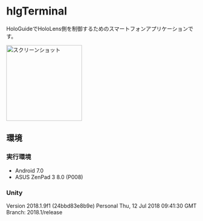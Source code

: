 # hlgTerminal

HoloGuideでHoloLens側を制御するためのスマートフォンアプリケーションです。

<img src="https://hologuide.github.io/img/hlgTerminal_1.jpg" title="スクリーンショット" width="200px">

## 環境

### 実行環境

- Android 7.0
- ASUS ZenPad 3 8.0 (P008)

### Unity

Version 2018.1.9f1 (24bbd83e8b9e) Personal
Thu, 12 Jul 2018 09:41:30 GMT
Branch: 2018.1/release
